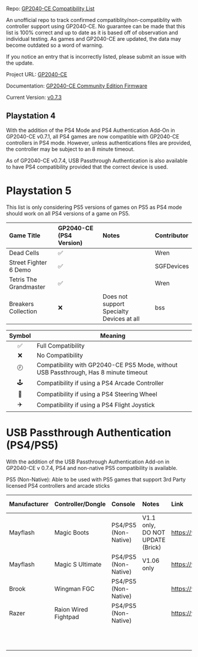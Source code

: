 Repo: [GP2040-CE Compatibility List](https://github.com/InfraredAces/GP2040-CE-Compatibility-List)

An unofficial repo to track confirmed compatiblity/non-compatiblity with controller support using GP2040-CE. No guarantee can be made that this list is 100% correct and up to date as it is based off of observation and individual testing. As games and GP2040-CE are updated, the data may become outdated so a word of warning.

If you notice an entry that is incorrectly listed, please submit an issue with the update.

Project URL: [GP2040-CE](https://github.com/OpenStickCommunity/GP2040-CE)

Documentation: [GP2040-CE Community Edition Firmware](https://gp2040-ce.info/#/)

Current Version: [v0.7.3](https://gp2040-ce.info/#/download)

## Playstation 4

With the addition of the PS4 Mode and PS4 Authentication Add-On in GP2040-CE v0.7.1, all PS4 games are now compatible with GP2040-CE controllers in PS4 mode. However, unless authentications files are provided, the controller may be subject to an 8 minute timeout.

As of GP2040-CE v0.7.4, USB Passthrough Authentication is also available to have PS4 compatibility provided that the correct device is used.

# Playstation 5

This list is only considering PS5 versions of games on PS5 as PS4 mode should work on all PS4 versions of a game on PS5.

| Game Title             | GP2040-CE (PS4 Version)   | Notes                                     | Contributor   |
|:-----------------------|:--------------------------|:------------------------------------------|:--------------|
| Dead Cells             | ✅                         |                                           | Wren          |
| Street Fighter 6 Demo  | ✅                         |                                           | SGFDevices    |
| Tetris The Grandmaster | ✅                         |                                           | Wren          |
| Breakers Collection    | ❌                         | Does not support Specialty Devices at all | bss           |

| Symbol | Meaning                                                     |
|:------:|-------------------------------------------------------------|
|    ✅   | Full Compatibility                                          |
|    ❌   | No Compatibility                                            |
|    🕗   | Compatibility with GP2040-CE PS5 Mode, without USB Passthrough, Has 8 minute timeout |
|    🕹️   | Compatibility if using a PS4 Arcade Controller              |
|    🚗   | Compatibility if using a PS4 Steering Wheel                 |
|    ✈️   | Compatibility if using a PS4 Flight Joystick                |

# USB Passthrough Authentication (PS4/PS5)

With the addition of the USB Passthrough Authentication Add-on in GP2040-CE v 0.7.4, PS4 and non-native PS5 compatibility is available.

PS5 (Non-Native): Able to be used with PS5 games that support 3rd Party licensed PS4 controllers and arcade sticks

| Manufacturer   | Controller/Dongle    | Console              | Notes                            | Link                                                          | Source   | Unnamed: 6   | Unnamed: 7                                      |
|:---------------|:---------------------|:---------------------|:---------------------------------|:--------------------------------------------------------------|:---------|:-------------|:------------------------------------------------|
| Mayflash       | Magic Boots          | PS4/PS5 (Non-Native) | V1.1 only, DO NOT UPDATE (Brick) | https://www.mayflash.com/product/MAGPS4.html                  | TheTrain |              | GitHub Repo                                     |
| Mayflash       | Magic S Ultimate     | PS4/PS5 (Non-Native) | V1.06 only                       | https://www.mayflash.com/product/magic_s_ultimate.html        | TheTrain |              | GP2040-CE Legacy Controller Compatibility List  |
| Brook          | Wingman FGC          | PS4/PS5 (Non-Native) |                                  | https://www.brookaccessory.com/products/wingmanfgc/index.html | TheTrain |              |                                                 |
| Razer          | Raion Wired Fightpad | PS4/PS5 (Non-Native) |                                  | https://www.razer.com/eu-en/console-controllers/razer-raion   | jfedor   |              | Markdown Table Generator                        |
|                |                      |                      |                                  |                                                               |          |              | Markdown Tables generator - TablesGenerator.com |

